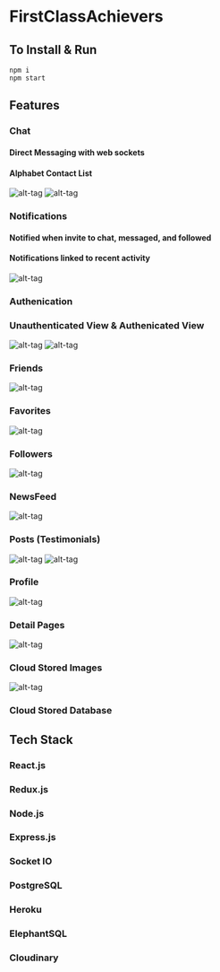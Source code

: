 # FirstClassAchievers

## To Install & Run

`npm i`<br>
`npm start` <br>

## Features

### Chat
#### Direct Messaging with web sockets
#### Alphabet Contact List
![alt-tag](./github/chat-list.png)
![alt-tag](./github/chat.png)
### Notifications
#### Notified when invite to chat, messaged, and followed
#### Notifications linked to recent activity
![alt-tag](./github/notifications.png)
### Authenication
### Unauthenticated View & Authenicated View
![alt-tag](./github/unauth.png)
![alt-tag](./github/detailed.png)
### Friends
![alt-tag](./github/friends-view.png)
### Favorites
![alt-tag](./github/favorites.png)
### Followers
![alt-tag](./github/detailed.png)
### NewsFeed
![alt-tag](./github/detailed.png)
### Posts (Testimonials)
![alt-tag](./github/posting.png)
![alt-tag](./github/testimonials.png)
### Profile
![alt-tag](./github/profile.png)
### Detail Pages
![alt-tag](./github/unauth.png)
### Cloud Stored Images
![alt-tag](./github/photo.png)
### Cloud Stored Database


## Tech Stack

### React.js
### Redux.js
### Node.js
### Express.js
### Socket IO
### PostgreSQL
### Heroku
### ElephantSQL
### Cloudinary